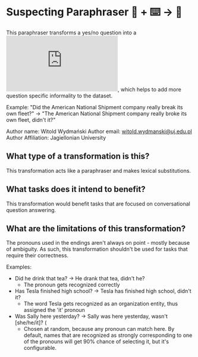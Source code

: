 # Suspecting Paraphraser 🦎  + ⌨️ → 🐍
This paraphraser transforms a yes/no question into a ![tag question](https://www.englishclub.com/grammar/tag-questions.htm), which helps to add more question specific informality to the dataset.

Example: "Did the American National Shipment company really break its own fleet?" -> "The American National Shipment company really broke its own fleet, didn't it?"


Author name: Witold Wydmański
Author email: witold.wydmanski@uj.edu.pl
Author Affiliation: Jagiellonian University

## What type of a transformation is this?
This transformation acts like a paraphraser and makes lexical substitutions.

## What tasks does it intend to benefit?
This transformation would benefit tasks that are focused on conversational question answering.

## What are the limitations of this transformation?
The pronouns used in the endings aren't always on point - mostly because of ambiguity. As such, this transformation shouldn't be used for tasks that require their correctness.

Examples:
 - Did he drink that tea? -> He drank that tea, didn't he?
    - The pronoun gets recognized correctly
 - Has Tesla finished high school? -> Tesla has finished high school, didn't it?
    - The word Tesla gets recognized as an organization entity, thus assigned the 'it' pronoun
 - Was Sally here yesterday? -> Sally was here yesterday, wasn't [she/he/it]? (
     - Chosen at random, because any pronoun can match here. By default, names that are recognized as strongly corresponding to one of the pronouns will get 90% chance of selecting it, but it's configurable.

